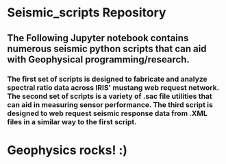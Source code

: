# Seismic_scripts Repository

## The Following Jupyter notebook contains numerous seismic python scripts that can aid with Geophysical programming/research.

### The first set of scripts is designed to fabricate and analyze spectral ratio data across IRIS' mustang web request network. The second set of scripts is a variety of .sac file utilities that can aid in measuring sensor performance. The third script is designed to web request seismic response data from .XML files in a similar way to the first script. 

# Geophysics rocks! :)
